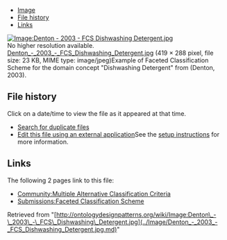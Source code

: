 * [Image](../Image/Denton_-_2003_-_FCS_Dishwashing_Detergent.jpg.md#file)
* [File history](../Image/Denton_-_2003_-_FCS_Dishwashing_Detergent.jpg.md#filehistory)
* [Links](../Image/Denton_-_2003_-_FCS_Dishwashing_Detergent.jpg.md#filelinks)

[![Image:Denton - 2003 - FCS Dishwashing Detergent.jpg](../../../images/9/94/Denton_-_2003_-_FCS_Dishwashing_Detergent.jpg)](../../../images/9/94/Denton_-_2003_-_FCS_Dishwashing_Detergent.jpg)  
No higher resolution available.  
[Denton\_-\_2003\_-\_FCS\_Dishwashing\_Detergent.jpg](../../../images/9/94/Denton_-_2003_-_FCS_Dishwashing_Detergent.jpg)‎ (419 × 288 pixel, file size: 23 KB, MIME type: image/jpeg)Example of Faceted Classification Scheme for the domain concept "Dishwashing Detergent" from (Denton, 2003).




## File history

Click on a date/time to view the file as it appeared at that time.



  
* [Search for duplicate files](http://ontologydesignpatterns.org/wiki/Special:FileDuplicateSearch/Denton_-_2003_-_FCS_Dishwashing_Detergent.jpg "Special:FileDuplicateSearch/Denton - 2003 - FCS Dishwashing Detergent.jpg")
* [Edit this file using an external application](http://ontologydesignpatterns.org/wiki/index.php?title=Image:Denton_-_2003_-_FCS_Dishwashing_Detergent.jpg&action=edit&externaledit=true&mode=file "Image:Denton - 2003 - FCS Dishwashing Detergent.jpg")See the [setup instructions](http://www.mediawiki.org/wiki/Manual:External_editors "http://www.mediawiki.org/wiki/Manual:External_editors") for more information.

## Links



The following 2 pages link to this file:


* [Community:Multiple Alternative Classification Criteria](../Community/Multiple_Alternative_Classification_Criteria.md "Community:Multiple Alternative Classification Criteria")
* [Submissions:Faceted Classification Scheme](../Submissions/Faceted_Classification_Scheme.md "Submissions:Faceted Classification Scheme")


Retrieved from "[http://ontologydesignpatterns.org/wiki/Image:Denton\_-\_2003\_-\_FCS\_Dishwashing\_Detergent.jpg](../Image/Denton_-_2003_-_FCS_Dishwashing_Detergent.jpg.md)"